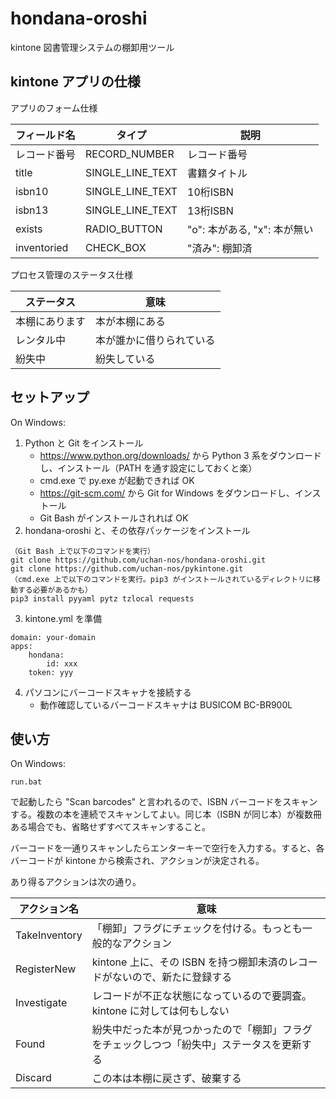 # hondana-oroshi
kintone 図書管理システムの棚卸用ツール

## kintone アプリの仕様

アプリのフォーム仕様

| フィールド名 | タイプ           | 説明 |
|--------------|------------------|------|
| レコード番号 | RECORD_NUMBER    | レコード番号 |
| title        | SINGLE_LINE_TEXT | 書籍タイトル |
| isbn10       | SINGLE_LINE_TEXT | 10桁ISBN |
| isbn13       | SINGLE_LINE_TEXT | 13桁ISBN |
| exists       | RADIO_BUTTON     | "o": 本がある, "x": 本が無い |
| inventoried  | CHECK_BOX        | "済み": 棚卸済 |

プロセス管理のステータス仕様

| ステータス     | 意味 |
|----------------|------|
| 本棚にあります | 本が本棚にある |
| レンタル中     | 本が誰かに借りられている |
| 紛失中         | 紛失している |

## セットアップ

On Windows:

1. Python と Git をインストール
    - https://www.python.org/downloads/ から Python 3 系をダウンロードし、インストール（PATH を通す設定にしておくと楽）
    - cmd.exe で py.exe が起動できれば OK
    - https://git-scm.com/ から Git for Windows をダウンロードし、インストール
    - Git Bash がインストールされれば OK
2. hondana-oroshi と、その依存パッケージをインストール
```
（Git Bash 上で以下のコマンドを実行）
git clone https://github.com/uchan-nos/hondana-oroshi.git
git clone https://github.com/uchan-nos/pykintone.git
（cmd.exe 上で以下のコマンドを実行。pip3 がインストールされているディレクトリに移動する必要があるかも）
pip3 install pyyaml pytz tzlocal requests
```
3. kintone.yml を準備
```
domain: your-domain
apps:
    hondana:
        id: xxx
	token: yyy
```
4. パソコンにバーコードスキャナを接続する
    - 動作確認しているバーコードスキャナは BUSICOM BC-BR900L
## 使い方

On Windows:

```
run.bat
```

で起動したら "Scan barcodes" と言われるので、ISBN バーコードをスキャンする。複数の本を連続でスキャンしてよい。同じ本（ISBN が同じ本）が複数冊ある場合でも、省略せずすべてスキャンすること。

バーコードを一通りスキャンしたらエンターキーで空行を入力する。すると、各バーコードが kintone から検索され、アクションが決定される。

あり得るアクションは次の通り。

| アクション名  | 意味 |
|---------------|------|
| TakeInventory | 「棚卸」フラグにチェックを付ける。もっとも一般的なアクション |
| RegisterNew   | kintone 上に、その ISBN を持つ棚卸未済のレコードがないので、新たに登録する |
| Investigate   | レコードが不正な状態になっているので要調査。kintone に対しては何もしない |
| Found         | 紛失中だった本が見つかったので「棚卸」フラグをチェックしつつ「紛失中」ステータスを更新する |
| Discard       | この本は本棚に戻さず、破棄する |
